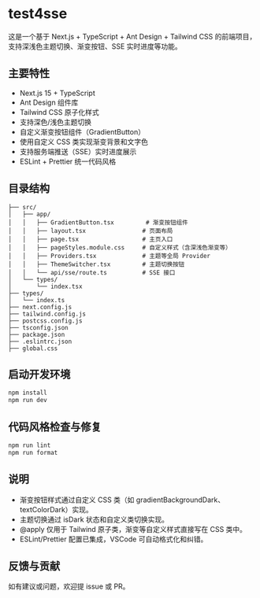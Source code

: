 # test4sse

这是一个基于 Next.js + TypeScript + Ant Design + Tailwind CSS 的前端项目，支持深浅色主题切换、渐变按钮、SSE 实时进度等功能。

## 主要特性
- Next.js 15 + TypeScript
- Ant Design 组件库
- Tailwind CSS 原子化样式
- 支持深色/浅色主题切换
- 自定义渐变按钮组件（GradientButton）
- 使用自定义 CSS 类实现渐变背景和文字色
- 支持服务端推送（SSE）实时进度展示
- ESLint + Prettier 统一代码风格

## 目录结构
```
├── src/
│   ├── app/
│   │   ├── GradientButton.tsx         # 渐变按钮组件
│   │   ├── layout.tsx                # 页面布局
│   │   ├── page.tsx                  # 主页入口
│   │   ├── pageStyles.module.css     # 自定义样式（含深浅色渐变等）
│   │   ├── Providers.tsx             # 主题等全局 Provider
│   │   ├── ThemeSwitcher.tsx         # 主题切换按钮
│   │   └── api/sse/route.ts          # SSE 接口
│   └── types/
│       └── index.tsx
├── types/
│   └── index.ts
├── next.config.js
├── tailwind.config.js
├── postcss.config.js
├── tsconfig.json
├── package.json
├── .eslintrc.json
├── global.css
```

## 启动开发环境
```bash
npm install
npm run dev
```

## 代码风格检查与修复
```bash
npm run lint
npm run format
```

## 说明
- 渐变按钮样式通过自定义 CSS 类（如 gradientBackgroundDark、textColorDark）实现。
- 主题切换通过 isDark 状态和自定义类切换实现。
- @apply 仅用于 Tailwind 原子类，渐变等自定义样式直接写在 CSS 类中。
- ESLint/Prettier 配置已集成，VSCode 可自动格式化和纠错。

## 反馈与贡献
如有建议或问题，欢迎提 issue 或 PR。